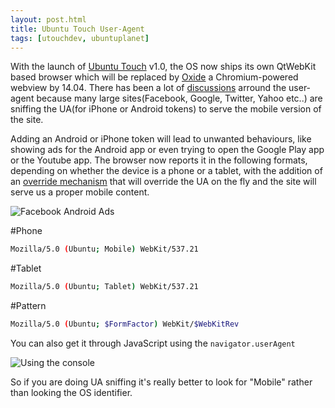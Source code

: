 ```yaml
---
layout: post.html
title: Ubuntu Touch User-Agent
tags: [utouchdev, ubuntuplanet]
---
```

With the launch of [Ubuntu Touch][0] v1.0, the OS now ships its own QtWebKit based browser which will be replaced by [Oxide][1] a Chromium-powered webview by 14.04. There has been a lot of [discussions][2] arround the user-agent because many large sites(Facebook, Google, Twitter, Yahoo etc..) are sniffing the UA(for iPhone or Android tokens) to serve the mobile version of the site.

Adding an Android or iPhone token will lead to unwanted behaviours, like showing ads for the Android app or even trying to open the Google Play app or the Youtube app. The browser now reports it in the following formats, depending on whether the device is a phone or a tablet, with the addition of an [override mechanism][3] that will override the UA on the fly and the site will serve us a proper mobile content.

![Facebook Android Ads](/assets/posts/utouch/1.png)

#Phone

```sh
Mozilla/5.0 (Ubuntu; Mobile) WebKit/537.21
```

#Tablet

```sh
Mozilla/5.0 (Ubuntu; Tablet) WebKit/537.21
```

#Pattern

```sh
Mozilla/5.0 (Ubuntu; $FormFactor) WebKit/$WebKitRev
```

You can also get it through JavaScript using the ```navigator.userAgent```

![Using the console](/assets/posts/utouch/2.png)

So if you are doing UA sniffing it's really better to look for "Mobile" rather than looking the OS identifier.

[0]: http://www.ubuntu.com/phone/install
[1]: https://launchpad.net/oxide
[2]: https://bugs.launchpad.net/webbrowser-app/+bug/1179596
[3]: https://bazaar.launchpad.net/~phablet-team/webbrowser-app/trunk/view/head:/src/Ubuntu/Components/Extras/Browser/ua-overrides.js